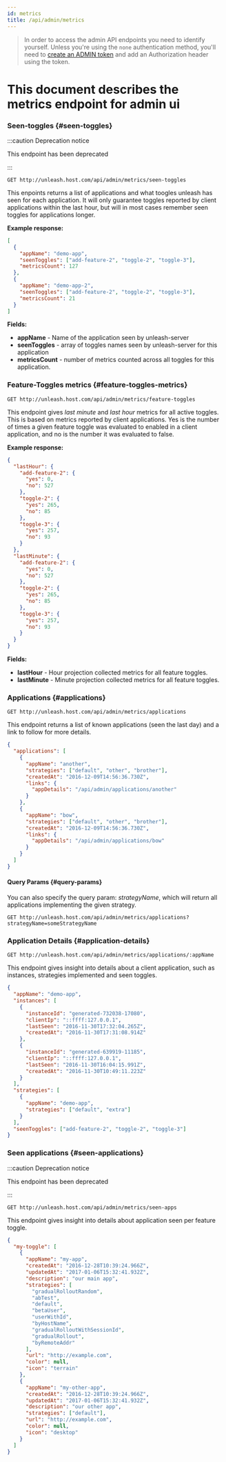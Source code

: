 ```yaml
---
id: metrics
title: /api/admin/metrics
---
```


> In order to access the admin API endpoints you need to identify yourself. Unless you're using the `none` authentication method, you'll need to [create an ADMIN token](/how-to/how-to-create-api-tokens) and add an Authorization header using the token.

# This document describes the metrics endpoint for admin ui

### Seen-toggles {#seen-toggles}
:::caution Deprecation notice

This endpoint has been deprecated

:::

`GET http://unleash.host.com/api/admin/metrics/seen-toggles`

This enpoints returns a list of applications and what toogles unleash has seen for each application. It will only guarantee toggles reported by client applications within the last hour, but will in most cases remember seen toggles for applications longer.

**Example response:**

```json
[
  {
    "appName": "demo-app",
    "seenToggles": ["add-feature-2", "toggle-2", "toggle-3"],
    "metricsCount": 127
  },
  {
    "appName": "demo-app-2",
    "seenToggles": ["add-feature-2", "toggle-2", "toggle-3"],
    "metricsCount": 21
  }
]
```

**Fields:**

- **appName** - Name of the application seen by unleash-server
- **seenToggles** - array of toggles names seen by unleash-server for this application
- **metricsCount** - number of metrics counted across all toggles for this application.

### Feature-Toggles metrics {#feature-toggles-metrics}

`GET http://unleash.host.com/api/admin/metrics/feature-toggles`

This endpoint gives _last minute_ and _last hour_ metrics for all active toggles. This is based on metrics reported by client applications. Yes is the number of times a given feature toggle was evaluated to enabled in a client application, and no is the number it was evaluated to false.

**Example response:**

```json
{
  "lastHour": {
    "add-feature-2": {
      "yes": 0,
      "no": 527
    },
    "toggle-2": {
      "yes": 265,
      "no": 85
    },
    "toggle-3": {
      "yes": 257,
      "no": 93
    }
  },
  "lastMinute": {
    "add-feature-2": {
      "yes": 0,
      "no": 527
    },
    "toggle-2": {
      "yes": 265,
      "no": 85
    },
    "toggle-3": {
      "yes": 257,
      "no": 93
    }
  }
}
```

**Fields:**

- **lastHour** - Hour projection collected metrics for all feature toggles.
- **lastMinute** - Minute projection collected metrics for all feature toggles.

### Applications {#applications}

`GET http://unleash.host.com/api/admin/metrics/applications`

This endpoint returns a list of known applications (seen the last day) and a link to follow for more details.

```json
{
  "applications": [
    {
      "appName": "another",
      "strategies": ["default", "other", "brother"],
      "createdAt": "2016-12-09T14:56:36.730Z",
      "links": {
        "appDetails": "/api/admin/applications/another"
      }
    },
    {
      "appName": "bow",
      "strategies": ["default", "other", "brother"],
      "createdAt": "2016-12-09T14:56:36.730Z",
      "links": {
        "appDetails": "/api/admin/applications/bow"
      }
    }
  ]
}
```

#### Query Params {#query-params}

You can also specify the query param: _strategyName_, which will return all applications implementing the given strategy.

`GET http://unleash.host.com/api/admin/metrics/applications?strategyName=someStrategyName`

### Application Details {#application-details}

`GET http://unleash.host.com/api/admin/metrics/applications/:appName`

This endpoint gives insight into details about a client application, such as instances, strategies implemented and seen toggles.

```json
{
  "appName": "demo-app",
  "instances": [
    {
      "instanceId": "generated-732038-17080",
      "clientIp": "::ffff:127.0.0.1",
      "lastSeen": "2016-11-30T17:32:04.265Z",
      "createdAt": "2016-11-30T17:31:08.914Z"
    },
    {
      "instanceId": "generated-639919-11185",
      "clientIp": "::ffff:127.0.0.1",
      "lastSeen": "2016-11-30T16:04:15.991Z",
      "createdAt": "2016-11-30T10:49:11.223Z"
    }
  ],
  "strategies": [
    {
      "appName": "demo-app",
      "strategies": ["default", "extra"]
    }
  ],
  "seenToggles": ["add-feature-2", "toggle-2", "toggle-3"]
}
```

### Seen applications {#seen-applications}

:::caution Deprecation notice

This endpoint has been deprecated

:::

`GET http://unleash.host.com/api/admin/metrics/seen-apps`

This endpoint gives insight into details about application seen per feature toggle.

```json
{
  "my-toggle": [
    {
      "appName": "my-app",
      "createdAt": "2016-12-28T10:39:24.966Z",
      "updatedAt": "2017-01-06T15:32:41.932Z",
      "description": "our main app",
      "strategies": [
        "gradualRolloutRandom",
        "abTest",
        "default",
        "betaUser",
        "userWithId",
        "byHostName",
        "gradualRolloutWithSessionId",
        "gradualRollout",
        "byRemoteAddr"
      ],
      "url": "http://example.com",
      "color": null,
      "icon": "terrain"
    },
    {
      "appName": "my-other-app",
      "createdAt": "2016-12-28T10:39:24.966Z",
      "updatedAt": "2017-01-06T15:32:41.932Z",
      "description": "our other app",
      "strategies": ["default"],
      "url": "http://example.com",
      "color": null,
      "icon": "desktop"
    }
  ]
}
```
